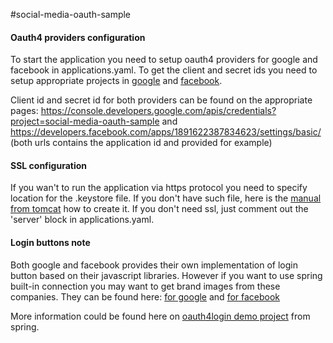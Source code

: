 #social-media-oauth-sample
<h4>Oauth4 providers configuration</h4>
To start the application you need to setup oauth4 providers for google and facebook in applications.yaml.
To get the client and secret ids you need to setup appropriate projects
in <a href="https://developers.google.com/identity/protocols/OpenIDConnect">google</a>
and <a href="https://developers.facebook.com/apps">facebook</a>.

Client id and secret id for both providers can be found on the appropriate pages:
https://console.developers.google.com/apis/credentials?project=social-media-oauth-sample
and
https://developers.facebook.com/apps/1891622387834623/settings/basic/
(both urls contains the application id and provided for example)

<h4>SSL configuration</h4>
If you wan't to run the application via https protocol you need to specify location
for the .keystore file. If you don't have such file, here is the <a href="https://tomcat.apache.org/tomcat-7.0-doc/ssl-howto.html">manual from tomcat</a> how to create it.
If you don't need ssl, just comment out the 'server' block in applications.yaml.

<h4>Login buttons note</h4>
Both google and facebook provides their own implementation of login button
based on their javascript libraries. However if you want to use spring built-in connection
you may want to get brand images from these companies. They can be found here:
<a href="https://developers.google.com/identity/branding-guidelines">for google</a> and <a href="https://en.facebookbrand.com/guidelines/brand">for facebook</a>
</hr>

More information could be found here on <a href="https://github.com/spring-projects/spring-security/tree/master/samples/boot/oauth4login">oauth4login demo project</a> from spring.
